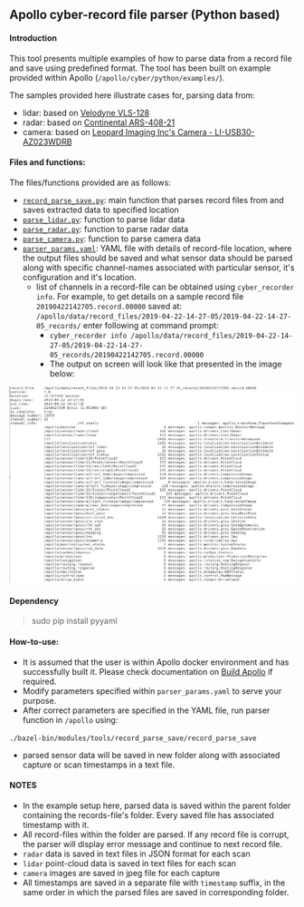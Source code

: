 ## Apollo cyber-record file parser (Python based)

#### Introduction

This tool presents multiple examples of how to parse data from a record file and
save using predefined format. The tool has been built on example provided within
Apollo (`/apollo/cyber/python/examples/`).

The samples provided here illustrate cases for, parsing data from:

- lidar: based on
  [Velodyne VLS-128](https://github.com/ApolloAuto/apollo/blob/r6.0.0/docs/specs/Lidar/VLS_128_Installation_Guide.md)
- radar: based on
  [Continental ARS-408-21](https://github.com/ApolloAuto/apollo/blob/r6.0.0/docs/specs/Radar/Continental_ARS408-21_Radar_Installation_Guide.md)
- camera: based on
  [Leopard Imaging Inc's Camera - LI-USB30-AZ023WDRB](https://github.com/ApolloAuto/apollo/blob/r6.0.0/docs/specs/Camera/Leopard_Camera_LI-USB30-AZ023WDR__Installation_Guide.md)

#### Files and functions:

The files/functions provided are as follows:

- [`record_parse_save.py`](./record_parse_save.py): main function that parses
  record files from and saves extracted data to specified location
- [`parse_lidar.py`](./parse_lidar.py): function to parse lidar data
- [`parse_radar.py`](./parse_radar.py): function to parse radar data
- [`parse_camera.py`](./parse_camera.py): function to parse camera data
- [`parser_params.yaml`](./parser_params.yaml): YAML file with details of
  record-file location, where the output files should be saved and what sensor
  data should be parsed along with specific channel-names associated with
  particular sensor, it's configuration and it's location.
  - list of channels in a record-file can be obtained using
    `cyber_recorder info`. For example, to get details on a sample record file
    `20190422142705.record.00000` saved at:
    `/apollo/data/record_files/2019-04-22-14-27-05/2019-04-22-14-27-05_records/`
    enter following at command prompt:
    - `cyber_recorder info /apollo/data/record_files/2019-04-22-14-27-05/2019-04-22-14-27-05_records/20190422142705.record.00000`
    - The output on screen will look like that presented in the image below:

![alt text](./images/sample_cyber_info.jpg)

#### Dependency

> sudo pip install pyyaml

#### How-to-use:

- It is assumed that the user is within Apollo docker environment and has
  successfully built it. Please check documentation on
  [Build Apollo](https://github.com/ApolloAuto/apollo/blob/r6.0.0/docs/howto/how_to_launch_and_run_apollo.md) if
  required.
- Modify parameters specified within `parser_params.yaml` to serve your purpose.
- After correct parameters are specified in the YAML file, run parser function
  in `/apollo` using:

`./bazel-bin/modules/tools/record_parse_save/record_parse_save`

- parsed sensor data will be saved in new folder along with associated capture
  or scan timestamps in a text file.

#### NOTES

- In the example setup here, parsed data is saved within the parent folder
  containing the records-file's folder. Every saved file has associated
  timestamp with it.
- All record-files within the folder are parsed. If any record file is corrupt,
  the parser will display error message and continue to next record file.
- `radar` data is saved in text files in JSON format for each scan
- `lidar` point-cloud data is saved in text files for each scan
- `camera` images are saved in jpeg file for each capture
- All timestamps are saved in a separate file with `timestamp` suffix, in the
  same order in which the parsed files are saved in corresponding folder.
